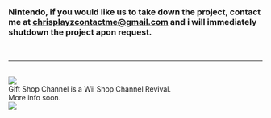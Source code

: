<div style="margin:auto;">
 <h3 class="MAILLL">Nintendo, if you would like us to take down the project, contact me at <a href="mailto:chrisplayzcontactme@gmail.com">chrisplayzcontactme@gmail.com</a> and i will immediately shutdown the project apon request. </h3>
 <br><hr><br>
 <img src="https://i.imgur.com/BriSgVf.png">
 <br>
Gift Shop Channel is a Wii Shop Channel Revival.
 <BR>
More info soon.
 <br>
<img src="https://i.imgur.com/BriSgVf.png">
